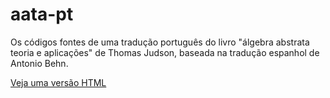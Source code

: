 # aata-pt
Os códigos fontes de uma tradução português do livro "álgebra abstrata teoria e aplicações" de Thomas Judson,
baseada na tradução espanhol de Antonio Behn.

[Veja uma versão HTML](http://mat.puc-rio.br/~sergey/aata-pt/)
